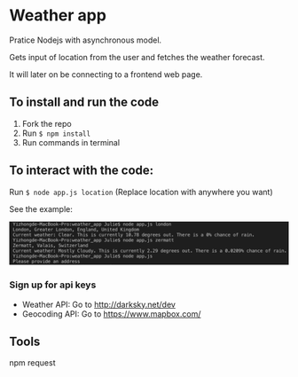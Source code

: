 # Weather app

Pratice Nodejs with asynchronous model.

Gets input of location from the user and fetches the weather forecast. 

It will later on be connecting to a frontend web page. 

## To install and run the code

1. Fork the repo
2. Run `$ npm install`
3. Run commands in terminal

## To interact with the code:

Run `$ node app.js location`
(Replace location with anywhere you want)

See the example:

![console](img/pic1.png)


### Sign up for api keys
- Weather API: Go to http://darksky.net/dev
- Geocoding API: Go to https://www.mapbox.com/

## Tools
npm request